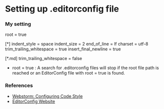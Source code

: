 # Setting up .editorconfig file

### My setting
  root = true

  [*]
  indent_style = space
  indent_size = 2
  end_of_line = lf
  charset = utf-8
  trim_trailing_whitespace = true
  insert_final_newline = true

  [*.md]
  trim_trailing_whitespace = false

* root = true : A search for .editorconfig files will stop if the root file path is reached or an EditorConfig file with root = true is found.

### References
* [Webstorm: Configuring Code Style](https://www.jetbrains.com/help/webstorm/2016.2/configuring-code-style.html)
* [EditorConfig Website](http://editorconfig.org/)